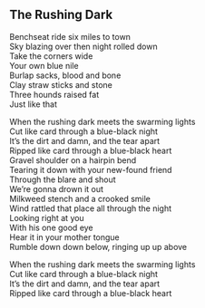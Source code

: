 ## The Rushing Dark

Benchseat ride six miles to town\
Sky blazing over then night rolled down\
Take the corners wide\
Your own blue nile\
Burlap sacks, blood and bone\
Clay straw sticks and stone\
Three hounds raised fat\
Just like that

When the rushing dark meets the swarming lights\
Cut like card through a blue-black night\
It’s the dirt and damn, and the tear apart\
Ripped like card through a blue-black heart\
Gravel shoulder on a hairpin bend\
Tearing it down with your new-found friend\
Through the blare and shout\
We’re gonna drown it out\
Milkweed stench and a crooked smile\
Wind rattled that place all through the night\
Looking right at you\
With his one good eye\
Hear it in your mother tongue\
Rumble down down below, ringing up up above

When the rushing dark meets the swarming lights\
Cut like card through a blue-black night\
It’s the dirt and damn, and the tear apart\
Ripped like card through a blue-black heart
